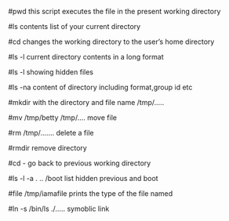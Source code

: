 #pwd 
this script executes the file in the present working directory

#ls
contents list of your current directory

#cd 
changes the working directory to the user’s home directory

#ls -l
current directory contents in a long format

#ls -l
showing hidden files

#ls -na
content of directory including format,group id etc

#mkdir 
with the directory and file name /tmp/.....

#mv /tmp/betty /tmp/....
move file

#rm /tmp/.......
delete a file

#rmdir 
remove directory

#cd -
go back to previous working directory

#ls -l -a . .. /boot
list hidden previous and boot 

#file /tmp/iamafile
prints the type of the file named

#ln -s /bin/ls ./.....
symoblic link
